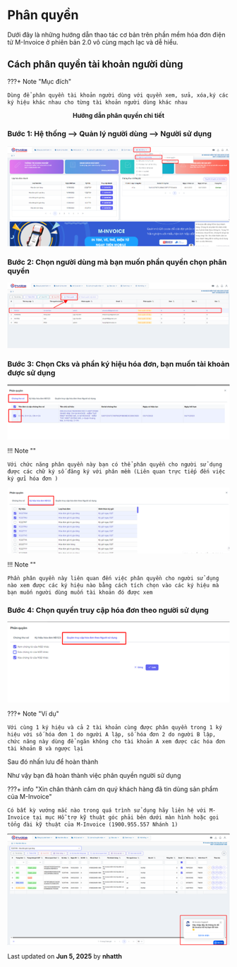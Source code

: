 # **Phân quyền**

Dưới đây là những hướng dẫn thao tác cơ bản trên phần mềm hóa đơn điện tử M-Invoice ở phiên bản 2.0 vô cùng mạch lạc và dễ hiểu.

## **Cách phân quyền tài khoản người dùng**

???+ Note "Mục đích"

    Dùng để phân quyền tài khoản người dùng với quyền xem, sửa, xóa,ký các ký hiệu khác nhau cho từng tài khoản người dùng khác nhau

<p align="center" style="font-weight: bold;">Hướng dẫn phân quyền chi tiết </p>

### **Bước 1: Hệ thống --> Quản lý người dùng --> Người sử dụng**

![Hình 1](../assets/images/invoice2/2.0_them-nguoi-dung_1.png)

### **Bước 2: Chọn người dùng mà bạn muốn phần quyền chọn phân quyền**

![Hình 2](../assets/images/invoice2/2.0_phan-quyen_2.png)

### **Bước 3: Chọn Cks và phần ký hiệu hóa đơn, bạn muốn tài khoản được sử dụng**

![Hình 3](../assets/images/invoice2/2.0_phan-quyen_3.png)

!!! Note ""

    Với chức năng phân quyền này bạn có thể phân quyền cho người sử dụng được các chữ ký số đăng ký với phân mềm (Liên quan trực tiếp đến việc ký gửi hóa đơn )

![Hình 4](../assets/images/invoice2/2.0_phan-quyen_4.png)

!!! Note ""

    Phần phân quyền này liên quan đến việc phân quyền cho người sử dụng nào xem được các ký hiệu nào bằng cách tích chọn vào các ký hiệu mà bạn muốn người dùng muốn tài khoản đó được xem

### **Bước 4: Chọn quyền truy cập hóa đơn theo người sử dụng**

![Hình 5](../assets/images/invoice2/2.0_phan-quyen_5.png)

???+ Note "Ví dụ"

    Với cùng 1 ký hiệu và cả 2 tài khoản cùng được phân quyền trong 1 ký hiệu với số hóa đơn 1 do người A lập, số hóa đơn 2 do người B lập, chức năng này dùng để ngăn không cho tài khoản A xem được các hóa đơn tài khoản B và ngược lại

Sau đó nhấn lưu để hoàn thành

Như vậy bạn đã hoàn thành việc phân quyền người sử dụng

???+ info "Xin chân thành cảm ơn quý khách hàng đã tin dùng sản phẩm của M-Invoice"

    Có bất kỳ vướng mắc nào trong quá trình sử dụng hãy liên hệ với M-Invoice tại mục Hỗ trợ kỹ thuật góc phải bên dưới màn hình hoặc gọi tổng đài kỹ thuật của M-Invoice (1900.955.557 Nhánh 1)

![Hình 6](../assets/images/invoice2/hotro.png)




<div class="last-updated">Last updated on <strong>Jun 5, 2025</strong> by <strong>nhatth</strong></div>

